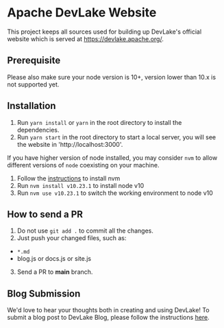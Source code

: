 # Apache DevLake Website

This project keeps all sources used for building up DevLake's official website which is served at https://devlake.apache.org/.

## Prerequisite


Please also make sure your node version is 10+, version lower than 10.x is not supported yet.

## Installation

1. Run `yarn install` or `yarn` in the root directory to install the dependencies.
2. Run `yarn start` in the root directory to start a local server, you will see the website in 'http://localhost:3000'.

If you have higher version of node installed, you may consider `nvm` to allow different versions of `node` coexisting on your machine.

1. Follow the [instructions](http://nvm.sh) to install nvm
2. Run `nvm install v10.23.1` to install node v10
3. Run `nvm use v10.23.1` to switch the working environment to node v10

## How to send a PR

1. Do not use `git add .` to commit all the changes.
2. Just push your changed files, such as:
  * `*.md`
  * blog.js or docs.js or site.js
3. Send a PR to **main** branch.

## Blog Submission

We'd love to hear your thoughts both in creating and using DevLake! To submit a blog post to DevLake Blog, please follow the instructions [here](https://www.devlake.io/community//BlogSubmission).

